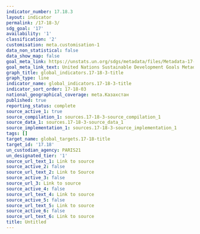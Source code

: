 ```yaml
---
indicator_number: 17.18.3
layout: indicator
permalink: /17-18-3/
sdg_goal: '17'
availability: '1'
classification: '2'
customisation: meta.customisation-1
data_non_statistical: false
data_show_map: false
goal_meta_link: https://unstats.un.org/sdgs/metadata/files/Metadata-17-18-03.pdf
goal_meta_link_text: United Nations Sustainable Development Goals Metadata (pdf 468kB)
graph_title: global_indicators.17-18-3-title
graph_type: line
indicator_name: global_indicators.17-18-3-title
indicator_sort_order: 17-18-03
national_geographical_coverage: meta.Казахстан
published: true
reporting_status: complete
source_active_1: true
source_compilation_1: sources.17-18-3-source_compilation_1
source_data_1: sources.17-18-3-source_data_1
source_implementation_1: sources.17-18-3-source_implementation_1
tags: []
target_name: global_targets.17-18-title
target_id: '17.18'
un_custodian_agency: PARIS21
un_designated_tier: '1'
source_url_text_1: Link to source
source_active_2: false
source_url_text_2: Link to Source
source_active_3: false
source_url_3: Link to source
source_active_4: false
source_url_text_4: Link to source
source_active_5: false
source_url_text_5: Link to source
source_active_6: false
source_url_text_6: Link to source
title: Untitled
---
```

